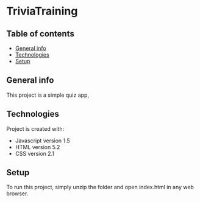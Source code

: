 # TriviaTraining

## Table of contents
* [General info](#general-info)
* [Technologies](#technologies)
* [Setup](#setup)

## General info
This project is a simple quiz app, 
	
## Technologies
Project is created with:
* Javascript version 1.5
* HTML version 5.2
* CSS version 2.1
	
## Setup
To run this project, simply unzip the folder and open index.html in any web browser.

